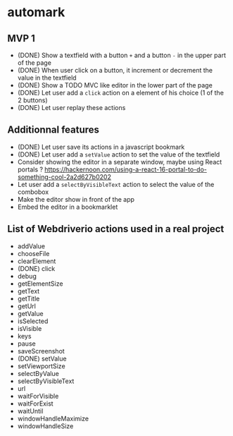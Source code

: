 # automark

## MVP 1 

- (DONE) Show a textfield with a button `+` and a button `-` in the upper part of the page
- (DONE) When user click on a button, it increment or decrement the value in the textfield
- (DONE) Show a TODO MVC like editor in the lower part of the page
- (DONE) Let user add a `click` action on a element of his choice (1 of the 2 buttons)
- (DONE) Let user replay these actions

## Additionnal features

- (DONE) Let user save its actions in a javascript bookmark
- (DONE) Let user add a `setValue` action to set the value of the textfield
- Consider showing the editor in a separate window, maybe using React portals ? https://hackernoon.com/using-a-react-16-portal-to-do-something-cool-2a2d627b0202
- Let user add a `selectByVisibleText` action to select the value of the combobox
- Make the editor show in front of the app
- Embed the editor in a bookmarklet

## List of Webdriverio actions used in a real project

- addValue
- chooseFile
- clearElement
- (DONE) click
- debug
- getElementSize
- getText
- getTitle
- getUrl
- getValue
- isSelected
- isVisible
- keys
- pause
- saveScreenshot
- (DONE) setValue
- setViewportSize
- selectByValue
- selectByVisibleText
- url
- waitForVisible
- waitForExist
- waitUntil
- windowHandleMaximize
- windowHandleSize


